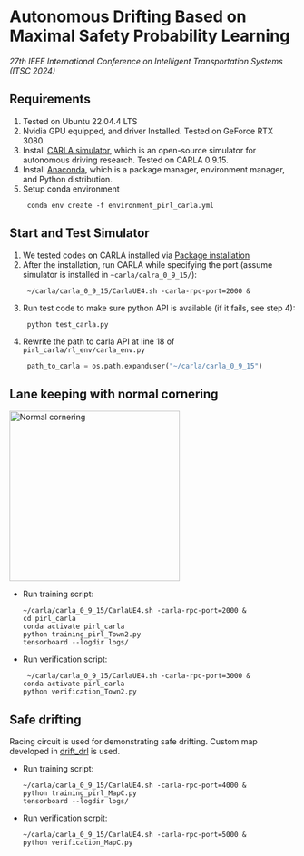 # Autonomous Drifting Based on Maximal Safety Probability Learning
*27th IEEE International Conference on Intelligent Transportation Systems (ITSC 2024)*


## Requirements
1. Tested on Ubuntu 22.04.4 LTS
2. Nvidia GPU equipped, and driver Installed. Tested on GeForce RTX 3080. 
3. Install [CARLA simulator](https://carla.org/), which is an open-source simulator for autonomous driving research. Tested on CARLA 0.9.15. 
4. Install [Anaconda](https://www.anaconda.com/), which is a package manager, environment manager, and Python distribution.
5. Setup conda environment
   ```console
    conda env create -f environment_pirl_carla.yml
   ```

## Start and Test Simulator

1. We tested codes on CARLA installed via [Package installation](https://carla.readthedocs.io/en/0.9.15/start_quickstart/#b-package-installation)
2. After the installation, run CARLA while specifying the port (assume simulator is installed in `~carla/calra_0_9_15/`):
   ```console
    ~/carla/carla_0_9_15/CarlaUE4.sh -carla-rpc-port=2000 &
   ```
3. Run test code to make sure python API is available (if it fails, see step 4):
   ```console
    python test_carla.py 
   ```
4. Rewrite the path to carla API at line 18 of `pirl_carla/rl_env/carla_env.py`
   ```python
    path_to_carla = os.path.expanduser("~/carla/carla_0_9_15")
   ```

## Lane keeping with normal cornering

<div align=left> 
<img src="./pirl_carla/plot/Town2/simulation.gif" width=300 alt="Normal cornering"/>
</div>

- Run training script:
  ```console
  ~/carla/carla_0_9_15/CarlaUE4.sh -carla-rpc-port=2000 &
  cd pirl_carla
  conda activate pirl_carla
  python training_pirl_Town2.py
  tensorboard --logdir logs/
  ```
  
- Run verification script:
  ```console
   ~/carla/carla_0_9_15/CarlaUE4.sh -carla-rpc-port=3000 &
  conda activate pirl_carla
  python verification_Town2.py
  ```

## Safe drifting

Racing circuit is used for demonstrating safe drifting. Custom map developed in [drift_drl](https://github.com/caipeide/drift_drl) is used. 


- Run training script:
  ```console
  ~/carla/carla_0_9_15/CarlaUE4.sh -carla-rpc-port=4000 &
  python training_pirl_MapC.py
  tensorboard --logdir logs/
  ```
- Run verification scrpit:
  ```console
  ~/carla/carla_0_9_15/CarlaUE4.sh -carla-rpc-port=5000 &
  python verification_MapC.py
  ```

  
